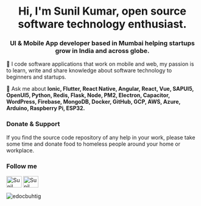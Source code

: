 <h1 align="center">Hi, I'm Sunil Kumar, open source software technology enthusiast.</h1>
<h3 align="center">UI & Mobile App developer based in Mumbai helping startups grow in India and across globe.</h3>

🔭 I code software applications that work on mobile and web, my passion is to learn, write and share knowledge about software technology to beginners and startups.

💬 Ask me about **Ionic, Flutter, React Native, Angular, React, Vue, SAPUI5, OpenUI5, Python, Redis, Flask, Node, PM2, Electron, Capacitor, WordPress, Firebase, MongoDB, Docker, GitHub, GCP, AWS, Azure, Arduino, Raspberry Pi, ESP32.** 

<h3 align="left">Donate & Support</h3>
<p>If you find the source code repository of any help in your work, please take some time and donate food to homeless people around your home or workplace.</p>

<h3 align="left">Follow me</h3>

<a href="https://tinyurl.com/fha968df" target="_blank"><img align="center" src="https://cdn.jsdelivr.net/npm/simple-icons@3.1.0/icons/youtube.svg" alt="Sunil kumar YouTube" height="30" width="40" /></a>
<a href="https://tinyurl.com/fha968df" target="_blank"><img align="center" src="https://cdn.jsdelivr.net/npm/simple-icons@3.1.0/icons/stackoverflow.svg" alt="Sunil Kumar Profile" height="30" width="40" /></a>

<p><img align="center" src="https://github-readme-stats.vercel.app/api?username=edocbuhtig&show_icons=true&theme=dark&locale=en" alt="edocbuhtig" /></p>
 
